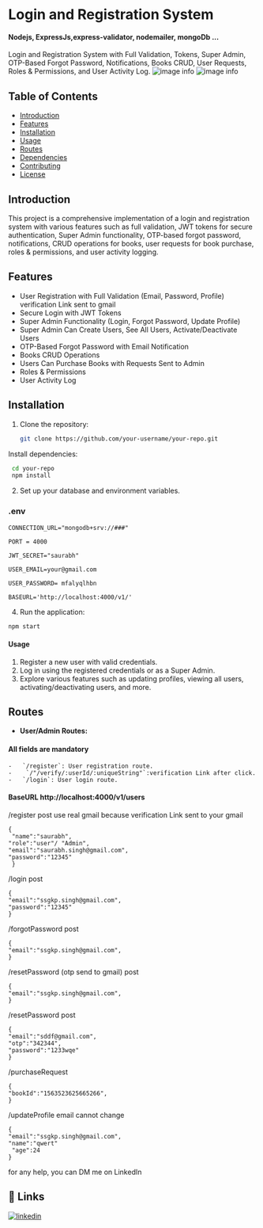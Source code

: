 # Login and Registration System
#### Nodejs, ExpressJs,express-validator, nodemailer, mongoDb ...
Login and Registration System with Full Validation, Tokens, Super Admin, OTP-Based Forgot Password, Notifications, Books CRUD, User Requests, Roles & Permissions, and User Activity Log.
 ![ image info](images/verification.png)
  ![ image info](images/otp.png)
## Table of Contents

- [Introduction](#introduction)
- [Features](#features)
- [Installation](#installation)
- [Usage](#usage)
- [Routes](#routes)
- [Dependencies](#dependencies)
- [Contributing](#contributing)
- [License](#license)

## Introduction

This project is a comprehensive implementation of a login and registration system with various features such as full validation, JWT tokens for secure authentication, Super Admin functionality, OTP-based forgot password, notifications, CRUD operations for books, user requests for book purchase, roles & permissions, and user activity logging.

## Features

- User Registration with Full Validation (Email, Password, Profile) verification Link sent to gmail
- Secure Login with JWT Tokens
- Super Admin Functionality (Login, Forgot Password, Update Profile)
- Super Admin Can Create Users, See All Users, Activate/Deactivate Users
- OTP-Based Forgot Password with Email Notification
- Books CRUD Operations
- Users Can Purchase Books with Requests Sent to Admin
- Roles & Permissions
- User Activity Log

## Installation

1. Clone the repository:

   ```bash
   git clone https://github.com/your-username/your-repo.git
Install dependencies:
```bash
 cd your-repo 
 npm install
```

2. Set up your database and environment variables.   
 ### .env
```
CONNECTION_URL="mongodb+srv://###"

PORT = 4000

JWT_SECRET="saurabh"

USER_EMAIL=your@gmail.com

USER_PASSWORD= mfalyqlhbn

BASEURL='http://localhost:4000/v1/'
```
4.  Run the application:

```bash
npm start
```

#### Usage
1.  Register a new user with valid credentials.
2.  Log in using the registered credentials or as a Super Admin.
3.  Explore various features such as updating profiles, viewing all users, activating/deactivating users, and more.
## Routes

-   **User/Admin Routes:**
   #### All fields are mandatory
    -   `/register`: User registration route.
    -    `/"/verify/:userId/:uniqueString"`:verification Link after click.
    -   `/login`: User login route.
  #### BaseURL  http://localhost:4000/v1/users
 /register 
 post
 use real gmail because verification Link sent to your gmail
``` 
{
 "name":"saurabh",
"role":"user"/ "Admin",
"email":"saurabh.singh@gmail.com",
"password":"12345"
 }
```
/login
post
```
{
"email":"ssgkp.singh@gmail.com",
"password":"12345"
}
```
/forgotPassword
post
```
{
"email":"ssgkp.singh@gmail.com",
}
```
/resetPassword   (otp send to gmail)
post
```
{
"email":"ssgkp.singh@gmail.com",
}
```
/resetPassword
post
```
{
"email":"sddf@gmail.com", 
"otp":"342344",
"password":"1233wqe"
}
```
/purchaseRequest
```
{
"bookId":"1563523625665266",
}
```
/updateProfile
email cannot change
```
{
"email":"ssgkp.singh@gmail.com",
"name":"qwert"
 "age":24
}
```


for any help, you can DM me on LinkedIn
## 🔗 Links

[![linkedin](https://img.shields.io/badge/linkedin-0A66C2?style=for-the-badge&logo=linkedin&logoColor=white)](https://www.linkedin.com/in/saurabh-singh-841590192)